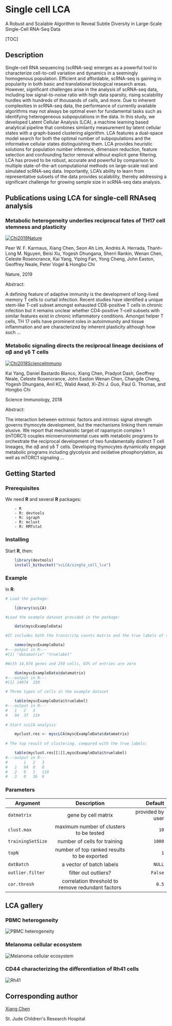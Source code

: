 # Single cell LCA

>
A Robust and Scalable Algorithm to Reveal Subtle Diversity in Large-Scale Single-Cell RNA-Seq Data
>

[TOC]

## Description

>
Single-cell RNA sequencing (scRNA-seq) emerges as a powerful tool to characterize cell-to-cell variation and dynamics in a seemingly homogenous population.  Efficient and affordable, scRNA-seq is gaining in popularity in both basic and translational biological research areas. However, significant challenges arise in the analysis of scRNA-seq data, including low signal-to-noise ratio with high data sparsity, rising scalability hurdles with hundreds of thousands of cells, and more. Due to inherent complexities in scRNA-seq data, the performance of currently available algorithms may not always be optimal even for fundamental tasks such as identifying heterogeneous subpopulations in the data. In this study, we developed Latent Cellular Analysis (LCA), a machine learning based analytical pipeline that combines similarity measurement by latent cellular states with a graph-based clustering algorithm. LCA features a dual-space model search for both the optimal number of subpopulations and the informative cellular states distinguishing them. LCA provides heuristic solutions for population number inference, dimension reduction, feature selection and confounding factor removal without explicit gene filtering. LCA has proved to be robust, accurate and powerful by comparison to multiple state-of-the-art computational methods on large-scale real and simulated scRNA-seq data. Importantly, LCA’s ability to learn from representative subsets of the data provides scalability, thereby addressing a significant challenge for growing sample size in scRNA-seq data analysis.
>

## Publications using LCA for single-cell RNAseq analysis

### Metabolic heterogeneity underlies reciprocal fates of TH17 cell stemness and plasticity
>
[![Chi2019Nature](https://bitbucket.org/scLCA/single_cell_lca/downloads/chi2019nature.png)](https://www.nature.com/articles/s41586-018-0806-7)
>
Peer W. F. Karmaus, Xiang Chen, Seon Ah Lim, Andrés A. Herrada, Thanh-Long M. Nguyen, Beisi Xu, Yogesh Dhungana, Sherri Rankin, Wenan Chen, Celeste Rosencrance, Kai Yang, Yiping Fan, Yong Cheng, John Easton, Geoffrey Neale, Peter Vogel & Hongbo Chi 
>
Nature, 2019
>
Abstract:
>>
A defining feature of adaptive immunity is the development of long-lived memory T cells to 
curtail infection. Recent studies have identified a unique stem-like T-cell subset amongst 
exhausted CD8-positive T cells in chronic infection but it remains unclear whether 
CD4-positive T-cell subsets with similar features exist in chronic inflammatory conditions. 
Amongst helper T cells, TH 17 cells have prominent roles in autoimmunity and tissue 
inflammation and are characterized by inherent plasticity although how such …
>>


### Metabolic signaling directs the reciprocal lineage decisions of αβ and γδ T cells

>
[![Chi2018ScienceImmuno](https://bitbucket.org/scLCA/single_cell_lca/downloads/chi2018scienceimmun.png)](https://immunology.sciencemag.org/content/3/25/eaas9818.long)
>
Kai Yang, Daniel Bastardo Blanco, Xiang Chen, Pradyot Dash, Geoffrey Neale, Celeste Rosencrance, John Easton Wenan Chen, Changde Cheng, Yogesh Dhungana, Anil KC, Walid Awad, Xi-Zhi J. Guo, Paul G. Thomas, and Hongbo Chi
>
Science Immunology, 2018
>
Abstract:
>>
The interaction between extrinsic factors and intrinsic signal strength governs thymocyte 
development, but the mechanisms linking them remain elusive. We report that mechanistic 
target of rapamycin complex 1 (mTORC1) couples microenvironmental cues with metabolic 
programs to orchestrate the reciprocal development of two fundamentally distinct T cell 
lineages, the αβ and γδ T cells. Developing thymocytes dynamically engage metabolic 
programs including glycolysis and oxidative phosphorylation, as well as mTORC1 signaling …
>>

## Getting Started

### Prerequisites

>
We need **R** and several **R** packages:
>

```
	- R
	- R: devtools
	- R: igraph
	- R: mclust
	- R: RMTstat
```

### Installing

>
Start **R**, then:
>

```R
	library(devtools)
	install_bitbucket("scLCA/single_cell_lca")
```


### Example

>
In **R**:
>

```R
# Load the package:

	library(scLCA)

#Load the example dataset provided in the package:

	data(myscExampleData)

#It includes both the transcritp counts matrix and the true labels of the cells:

	names(myscExampleData)
#---output in R---
#[1] "datamatrix" "truelabel"

#With 14,074 genes and 250 cells, 83% of entries are zero

	dim(myscExampleData$datamatrix)
#---output in R---
#[1] 14074	250

# Three types of cells in the example dataset

	table(myscExampleData$truelabel)
#---output in R---
#	1	2	3
#	94	37	119
 
# Start scLCA analysis

	myclust.res <- myscLCA(myscExampleData$datamatrix)
 
# The top result of clustering, compared with the true labels:

	table(myclust.res[[1]],myscExampleData$truelabel)
#---output in R---
#		1	2	3
#	1	94	0	0
#	2	0	1	119
#	3	0	36	0


```

### Parameters


|Argument	|Description	|Default|
|-----------|:-------------:|------:|
|`datmatrix`  |gene by cell matrix| provided by user|
|`clust.max` |maximum number of clusters to be tested|`10`|
|`trainingSetSize`|number of cells for training | `1000` |
|`topN` | number of top ranked results to be exported | `1` |
|`datBatch` | a vector of batch labels | `NULL` |
|`outlier.filter` | filter out outliers? | `False` |
|`cor.thresh` | correlation threshold to remove redundant factors| `0.5`|



## LCA gallery

### PBMC heterogeneity

![PBMC heterogeneity](https://bitbucket.org/scLCA/single_cell_lca/downloads/lca1.png)

### Melanoma cellular ecosystem

![Melanoma cellular ecosystem](https://bitbucket.org/scLCA/single_cell_lca/downloads/lca2.png)

### CD44 characterizing the differentiation of Rh41 cells 

![Rh41](https://bitbucket.org/scLCA/single_cell_lca/downloads/lca3.png)



## Corresponding author

[Xiang Chen](https://www.stjude.org/directory/c/xiang-chen.html)
	
St. Jude Children's Research Hospital








